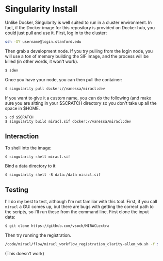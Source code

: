 # Singularity Install

Unlike Docker, Singularity is well suited to run in a cluster environment. In fact, if
the Docker image for this repository is provided on Docker hub, you could just pull
and use it. First, log in to the cluster:

```bash
ssh -XY username@login.stanford.edu
```

Then grab a development node. If you try pulling from the login node, you will use a ton of memory building the SIF image,
and the process will be killed (in other words, it won't work).


```bash
$ sdev
```

Once you have your node, you can then pull the container:

```bash
$ singularity pull docker://vanessa/miracl:dev
```

If you want to give it a custom name, you can do the following (and make sure you
are sitting in your $SCRATCH directory so you don't take up all the space in $HOME.

```
$ cd $SCRATCH
$ singularity build miracl.sif docker://vanessa/miracl:dev
```


## Interaction

To shell into the image:

```
$ singularity shell miracl.sif
```

Bind a data directory to it

```
$ singularity shell -B data:/data miracl.sif
```

## Testing

I'll do my best to test, although I'm not familiar with this tool. First, if you
call `miracl` a GUI comes up, but there are bugs with getting the correct path
to the scripts, so I'll run these from the command line. First clone the input
data:

```bash
$ git clone https://github.com/vsoch/MIRACLextra
```

Then try running the registration.

```bash
/code/miracl/flow/miracl_workflow_registration_clarity-allen_wb.sh -f $CLARITY_DIR
```
(This doesn't work)
